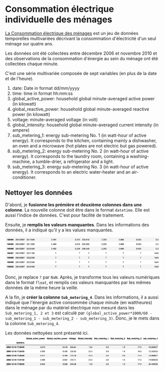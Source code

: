 # Consommation électrique individuelle des ménages

[La Consommation électrique des ménages](https://archive.ics.uci.edu/ml/datasets/Individual+household+electric+power+consumption) est un jeu de données temporelles multivariées décrivant la consommation d'électricité d'un seul ménage sur quatre ans.

Les données ont été collectées entre décembre 2006 et novembre 2010 et des observations de la consommation d'énergie au sein du ménage ont été collectées chaque minute.

C'est une série multivariée composée de sept variables (en plus de la date et de l'heure).

1. date: Date in format dd/mm/yyyy 
2. time: time in format hh:mm:ss 
3. global_active_power: household global minute-averaged active power (in kilowatt) 
4. global_reactive_power: household global minute-averaged reactive power (in kilowatt) 
5. voltage: minute-averaged voltage (in volt) 
6. global_intensity: household global minute-averaged current intensity (in ampere) 
7. sub_metering_1: energy sub-metering No. 1 (in watt-hour of active energy). It corresponds to the kitchen, containing mainly a dishwasher, an oven and a microwave (hot plates are not electric but gas powered). 
8. sub_metering_2: energy sub-metering No. 2 (in watt-hour of active energy). It corresponds to the laundry room, containing a washing-machine, a tumble-drier, a refrigerator and a light. 
9. sub_metering_3: energy sub-metering No. 3 (in watt-hour of active energy). It corresponds to an electric water-heater and an air-conditioner.

## Nettoyer les données

D'abord, je **fusionne les prémière et deuxième colonnes dans une colonne**. La nouvelle colonne doit être dans le format `datetime`. Elle est aussi l'indice de données. C'est pour facilité de traitement.

Ensuite, je **remplis les valeurs manquantes**. Dans les informations des données, il a indiqué qu'il y a les values manquantes.

<img src="./data/output/images/missing_value.png">

Donc, je replace `?` par `NaN`. Après, je transforme tous les valeurs numériques dans le format `float`, et remplis ces valeurs manquantes par les mêmes données de la même heure la veille.

A la fin, je **créer la colonne `Sub_metering_4`**. Dans les informations, il a aussi indiqué que l'énergie active consommée chaque minute (en wattheures) dans le ménage par du matériel électrique non mesuré dans les `Sub_metering_1, 2 et 3` est calculé par `(global_active_power*1000/60 - sub_metering_1 - sub_metering_2 - sub_metering_3)`. Donc, je le mets dans la colonne `Sub_metering_4`.

Les données nettoyées sont présenté ici.
<img src="./data/output/images/cleaned_data.png">
